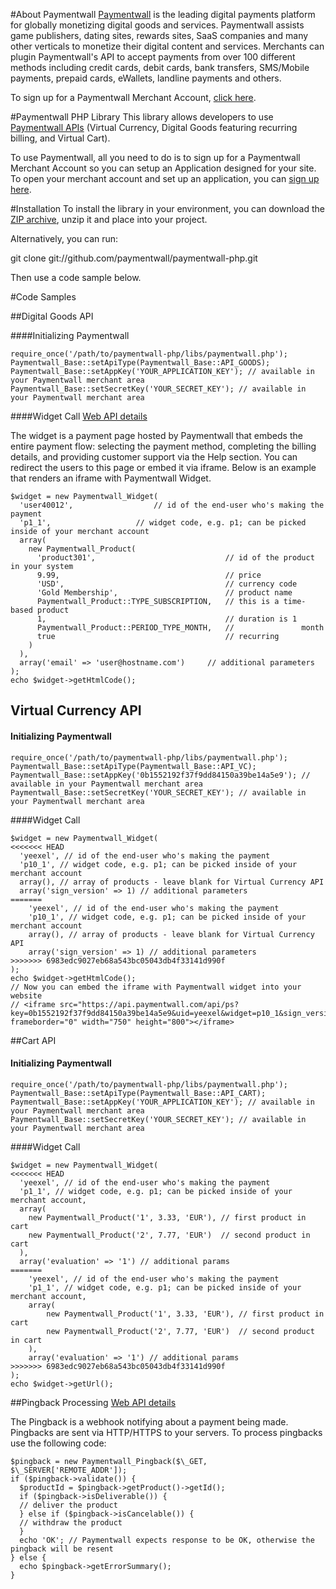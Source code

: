 #About Paymentwall
[Paymentwall](http://paymentwall.com/?source=gh) is the leading digital payments platform for globally monetizing digital goods and services. Paymentwall assists game publishers, dating sites, rewards sites, SaaS companies and many other verticals to monetize their digital content and services. 
Merchants can plugin Paymentwall's API to accept payments from over 100 different methods including credit cards, debit cards, bank transfers, SMS/Mobile payments, prepaid cards, eWallets, landline payments and others. 

To sign up for a Paymentwall Merchant Account, [click here](http://paymentwall.com/signup/merchant?source=gh).

#Paymentwall PHP Library
This library allows developers to use [Paymentwall APIs](http://paymentwall.com/en/documentation/API-Documentation/722?source=gh) (Virtual Currency, Digital Goods featuring recurring billing, and Virtual Cart).

To use Paymentwall, all you need to do is to sign up for a Paymentwall Merchant Account so you can setup an Application designed for your site.
To open your merchant account and set up an application, you can [sign up here](http://paymentwall.com/signup/merchant?source=gh).

#Installation
To install the library in your environment, you can download the [ZIP archive](https://github.com/paymentwall/paymentwall-php/archive/master.zip), unzip it and place into your project.

Alternatively, you can run:

  git clone git://github.com/paymentwall/paymentwall-php.git

Then use a code sample below.

#Code Samples

##Digital Goods API

####Initializing Paymentwall
<pre><code>require_once('/path/to/paymentwall-php/libs/paymentwall.php');
Paymentwall_Base::setApiType(Paymentwall_Base::API_GOODS);
Paymentwall_Base::setAppKey('YOUR_APPLICATION_KEY'); // available in your Paymentwall merchant area
Paymentwall_Base::setSecretKey('YOUR_SECRET_KEY'); // available in your Paymentwall merchant area
</code></pre>

####Widget Call
[Web API details](http://www.paymentwall.com/en/documentation/Digital-Goods-API/710#paymentwall_widget_call_flexible_widget_call)

The widget is a payment page hosted by Paymentwall that embeds the entire payment flow: selecting the payment method, completing the billing details, and providing customer support via the Help section. You can redirect the users to this page or embed it via iframe. Below is an example that renders an iframe with Paymentwall Widget.

<pre><code>$widget = new Paymentwall_Widget(
  'user40012',                  // id of the end-user who's making the payment
  'p1_1',                   // widget code, e.g. p1; can be picked inside of your merchant account
  array(
    new Paymentwall_Product(
      'product301',                             // id of the product in your system
      9.99,                                     // price
      'USD',                                    // currency code
      'Gold Membership',                        // product name
      Paymentwall_Product::TYPE_SUBSCRIPTION,   // this is a time-based product
      1,                                        // duration is 1
      Paymentwall_Product::PERIOD_TYPE_MONTH,   //               month
      true                                      // recurring
    )
  ),
  array('email' => 'user@hostname.com')     // additional parameters
);
echo $widget->getHtmlCode();
</pre></code>

<h2>Virtual Currency API</h2>

<h4>Initializing Paymentwall</h4>
<pre><code>require_once('/path/to/paymentwall-php/libs/paymentwall.php');
Paymentwall_Base::setApiType(Paymentwall_Base::API_VC);
Paymentwall_Base::setAppKey('0b1552192f37f9dd84150a39be14a5e9'); // available in your Paymentwall merchant area
Paymentwall_Base::setSecretKey('YOUR_SECRET_KEY'); // available in your Paymentwall merchant area
</code></pre>

####Widget Call
<pre><code>$widget = new Paymentwall_Widget(
<<<<<<< HEAD
  'yeexel', // id of the end-user who's making the payment
  'p10_1', // widget code, e.g. p1; can be picked inside of your merchant account
  array(), // array of products - leave blank for Virtual Currency API
  array('sign_version' => 1) // additional parameters
=======
	'yeexel', // id of the end-user who's making the payment
	'p10_1', // widget code, e.g. p1; can be picked inside of your merchant account
	array(), // array of products - leave blank for Virtual Currency API
	array('sign_version' => 1) // additional parameters
>>>>>>> 6983edc9027eb68a543bc05043db4f33141d990f
);
echo $widget->getHtmlCode();
// Now you can embed the iframe with Paymentwall widget into your website
// &lt;iframe src=&quot;https://api.paymentwall.com/api/ps?key=0b1552192f37f9dd84150a39be14a5e9&amp;uid=yeexel&amp;widget=p10_1&amp;sign_version=1&amp;sign=7c0be7b97bc93de6074eed243c65aa77&quot;  frameborder=&quot;0&quot; width=&quot;750&quot; height=&quot;800&quot;&gt;&lt;/iframe&gt;</code></pre>


##Cart API

<h4>Initializing Paymentwall</h4>
<pre><code>require_once('/path/to/paymentwall-php/libs/paymentwall.php');
Paymentwall_Base::setApiType(Paymentwall_Base::API_CART);
Paymentwall_Base::setAppKey('YOUR_APPLICATION_KEY'); // available in your Paymentwall merchant area
Paymentwall_Base::setSecretKey('YOUR_SECRET_KEY'); // available in your Paymentwall merchant area
</code></pre>

####Widget Call
<pre><code>$widget = new Paymentwall_Widget(
<<<<<<< HEAD
  'yeexel', // id of the end-user who's making the payment
  'p1_1', // widget code, e.g. p1; can be picked inside of your merchant account,
  array(
    new Paymentwall_Product('1', 3.33, 'EUR'), // first product in cart
    new Paymentwall_Product('2', 7.77, 'EUR')  // second product in cart
  ),
  array('evaluation' => '1') // additional params
=======
	'yeexel', // id of the end-user who's making the payment
	'p1_1', // widget code, e.g. p1; can be picked inside of your merchant account,
	array(
		new Paymentwall_Product('1', 3.33, 'EUR'), // first product in cart
		new Paymentwall_Product('2', 7.77, 'EUR')  // second product in cart
	),
	array('evaluation' => '1') // additional params
>>>>>>> 6983edc9027eb68a543bc05043db4f33141d990f
);
echo $widget->getUrl();</code></pre>


##Pingback Processing
[Web API details](http://www.paymentwall.com/en/documentation/Digital-Goods-API/710#paymentwall_widget_call_pingback_processing)

The Pingback is a webhook notifying about a payment being made. Pingbacks are sent via HTTP/HTTPS to your servers. To process pingbacks use the following code:
<pre><code>$pingback = new Paymentwall_Pingback($\_GET, $\_SERVER['REMOTE_ADDR']);
if ($pingback->validate()) {
  $productId = $pingback->getProduct()->getId();
  if ($pingback->isDeliverable()) {
  // deliver the product
  } else if ($pingback->isCancelable()) {
  // withdraw the product
  } 
  echo 'OK'; // Paymentwall expects response to be OK, otherwise the pingback will be resent
} else {
  echo $pingback->getErrorSummary();
}</pre></code>
